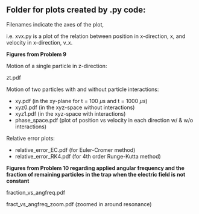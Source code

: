 Folder for plots created by .py code:
--------------------------------------------

Filenames indicate the axes of the plot,

i.e. xvx.py is a plot of the relation between position in x-direction, x, and
velocity in x-direction, v_x.

**Figures from Problem 9**

Motion of a single particle in z-direction:

zt.pdf

Motion of two particles with and without particle interactions:
- xy.pdf  (in the xy-plane for t = 100 $\mu$s and t = 1000 $\mu s$)
- xyz0.pdf (in the xyz-space without interactions)
- xyz1.pdf (in the xyz-space with interactions)
- phase_space.pdf (plot of position vs velocity in each direction w/ & w/o interactions)

Relative error plots:
- relative_error_EC.pdf   (for Euler-Cromer method)
- relative_error_RK4.pdf (for 4th order Runge-Kutta method)

**Figures from Problem 10 regarding applied angular frequency and the fraction of remaining
particles in the trap when the electric field is not constant**

fraction_vs_angfreq.pdf

fract_vs_angfreq_zoom.pdf (zoomed in around resonance)
